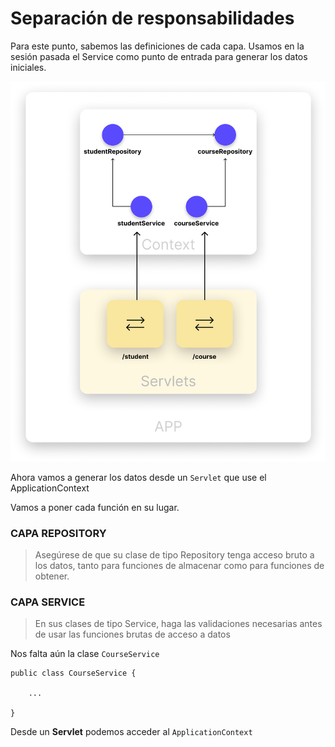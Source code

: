 # Separación de responsabilidades

Para este punto, sabemos las definiciones de cada capa. Usamos en la sesión pasada el Service como punto de entrada para generar los datos iniciales.

<img src="https://raw.githubusercontent.com/Domiciano/Compunet2-251/refs/heads/main/Images/image10.png">

Ahora vamos a generar los datos desde un `Servlet` que use el ApplicationContext

Vamos a poner cada función en su lugar.


### CAPA REPOSITORY
> Asegúrese de que su clase de tipo Repository tenga acceso bruto a los datos, tanto para funciones de almacenar como para funciones de obtener.

### CAPA SERVICE
> En sus clases de tipo Service, haga las validaciones necesarias antes de usar las funciones brutas de acceso a datos


Nos falta aún la clase `CourseService`

```
public class CourseService {

    ...

}
```

Desde un **Servlet** podemos acceder al `ApplicationContext`

